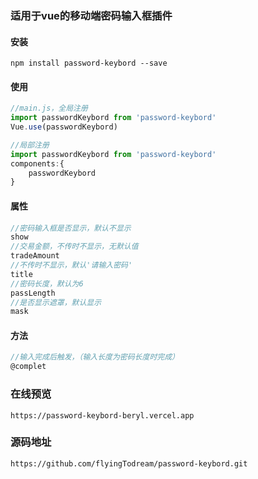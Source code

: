 ### 适用于vue的移动端密码输入框插件

#### 安装

```vue
npm install password-keybord --save
```

#### 使用

```javascript
//main.js，全局注册
import passwordKeybord from 'password-keybord'
Vue.use(passwordKeybord)

//局部注册
import passwordKeybord from 'password-keybord'
components:{
    passwordKeybord
}
```

#### 属性

```javascript
//密码输入框是否显示，默认不显示
show
//交易金额，不传时不显示，无默认值
tradeAmount
//不传时不显示，默认'请输入密码'
title
//密码长度，默认为6
passLength
//是否显示遮罩，默认显示
mask
```

#### 方法

```javascript
//输入完成后触发，（输入长度为密码长度时完成）
@complet
```

### 在线预览
```
https://password-keybord-beryl.vercel.app
```
### 源码地址

```
https://github.com/flyingTodream/password-keybord.git
```


